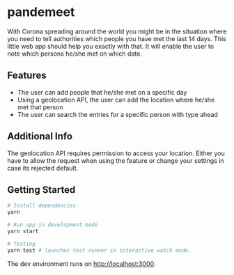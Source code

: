 # pandemeet

With Corona spreading around the world you might be in the situation where you need to tell authorities which people you have met the last 14 days. This little web app should help you exactly with that.
It will enable the user to note which persons he/she met on which date.

## Features

- The user can add people that he/she met on a specific day
- Using a geolocation API, the user can add the location where he/she met that person
- The user can search the entries for a specific person with type ahead

## Additional Info

The geolocation API requires permission to access your location. Either you have to allow the request when using the feature or change your settings in case its rejected default.

## Getting Started

```zsh
# Install dependencies
yarn

# Run app in development mode
yarn start

# Testing
yarn test # launches test runner in interactive watch mode.
```

The dev environment runs on [http://localhost:3000](http://localhost:3000).
